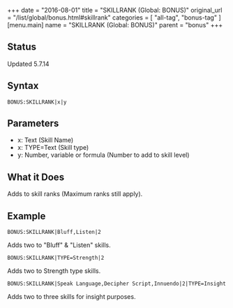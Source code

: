 +++
date = "2016-08-01"
title = "SKILLRANK (Global: BONUS)"
original_url = "/list/global/bonus.html#skillrank"
categories = [ "all-tag", "bonus-tag" ]
[menu.main]
    name = "SKILLRANK (Global: BONUS)"
    parent = "bonus"
+++

## Status

Updated 5.7.14

## Syntax

`BONUS:SKILLRANK|x|y`

## Parameters

-   x: Text (Skill Name)
-   x: TYPE=Text (Skill type)
-   y: Number, variable or formula (Number to add to
    skill level)



What it Does
------------

Adds to skill ranks (Maximum ranks still apply).

Example
-------

`BONUS:SKILLRANK|Bluff,Listen|2`

Adds two to "Bluff" & "Listen" skills.

`BONUS:SKILLRANK|TYPE=Strength|2`

Adds two to Strength type skills.

`BONUS:SKILLRANK|Speak Language,Decipher Script,Innuendo|2|TYPE=Insight`

Adds two to three skills for insight purposes.

